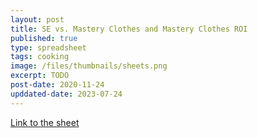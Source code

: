 ```yaml
---
layout: post
title: SE vs. Mastery Clothes and Mastery Clothes ROI
published: true
type: spreadsheet
tags: cooking
image: /files/thumbnails/sheets.png
excerpt: TODO
post-date: 2020-11-24
upddated-date: 2023-07-24
---
```


[Link to the sheet](https://docs.google.com/spreadsheets/d/1zcMEFdwitQem3xM0RQskWsT_zctc62TEj4jhK74PvNc/edit?usp=sharing)